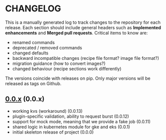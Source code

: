 # CHANGELOG

This is a manually generated log to track changes to the repository for each release.
Each section should include general headers such as **Implemented enhancements**
and **Merged pull requests**. Critical items to know are:

 - renamed commands
 - deprecated / removed commands
 - changed defaults
 - backward incompatible changes (recipe file format? image file format?)
 - migration guidance (how to convert images?)
 - changed behaviour (recipe sections work differently)

The versions coincide with releases on pip. Only major versions will be released as tags on Github.

## [0.0.x](https://github.com/converged-computing/flux-burst/tree/main) (0.0.x)
 - working kvs (workaround) (0.0.13)
 - plugin-specific validation, ability to request burst (0.0.12)
 - support for mock mode, meaning that we provide a fake job (0.0.11)
 - shared logic in kubernetes module for gke and eks (0.0.1)
 - initial skeleton release of project (0.0.0)
